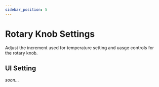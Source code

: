 ```yaml
---
sidebar_position: 5
---
```


# Rotary Knob Settings

Adjust the increment used for temperature setting and uasge controls for the rotary knob.

## UI Setting

*soon...*
